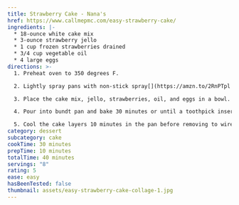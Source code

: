 ```yaml
---
title: Strawberry Cake - Nana's
href: https://www.callmepmc.com/easy-strawberry-cake/
ingredients: |-
  * 18-ounce white cake mix
  * 3-ounce strawberry jello
  * 1 cup frozen strawberries drained
  * 3/4 cup vegetable oil
  * 4 large eggs
directions: >-
  1. Preheat oven to 350 degrees F. 

  2. Lightly spray pans with non-stick spray[](https://amzn.to/2RnPTpl "cake release"). 

  3. Place the cake mix, jello, strawberries, oil, and eggs in a bowl.  Mix 3 minutes, stopping to scrape the sides of the bowl a couple of times.

  4. Pour into bundt pan and bake 30 minutes or until a toothpick inserted in center comes out clean. 

  5. Cool the cake layers 10 minutes in the pan before removing to wire rack. Wait until the cake is completely cool before frosting.
category: dessert
subcategory: cake
cookTime: 30 minutes
prepTime: 10 minutes
totalTime: 40 minutes
servings: "8"
rating: 5
ease: easy
hasBeenTested: false
thumbnail: assets/easy-strawberry-cake-collage-1.jpg
---
```

